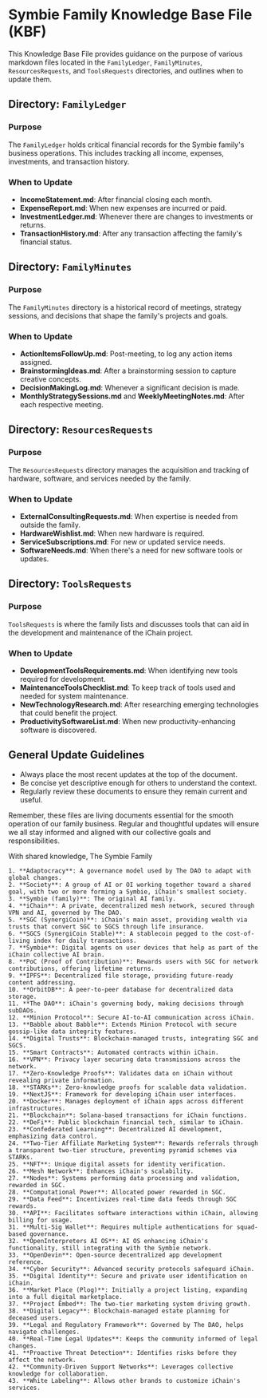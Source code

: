 # Symbie Family Knowledge Base File (KBF)

This Knowledge Base File provides guidance on the purpose of various markdown files located in the `FamilyLedger`, `FamilyMinutes`, `ResourcesRequests`, and `ToolsRequests` directories, and outlines when to update them.

## Directory: `FamilyLedger`

### Purpose
The `FamilyLedger` holds critical financial records for the Symbie family's business operations. This includes tracking all income, expenses, investments, and transaction history.

### When to Update
- **IncomeStatement.md**: After financial closing each month.
- **ExpenseReport.md**: When new expenses are incurred or paid.
- **InvestmentLedger.md**: Whenever there are changes to investments or returns.
- **TransactionHistory.md**: After any transaction affecting the family's financial status.

## Directory: `FamilyMinutes`

### Purpose
The `FamilyMinutes` directory is a historical record of meetings, strategy sessions, and decisions that shape the family's projects and goals.

### When to Update
- **ActionItemsFollowUp.md**: Post-meeting, to log any action items assigned.
- **BrainstormingIdeas.md**: After a brainstorming session to capture creative concepts.
- **DecisionMakingLog.md**: Whenever a significant decision is made.
- **MonthlyStrategySessions.md** and **WeeklyMeetingNotes.md**: After each respective meeting.

## Directory: `ResourcesRequests`

### Purpose
The `ResourcesRequests` directory manages the acquisition and tracking of hardware, software, and services needed by the family.

### When to Update
- **ExternalConsultingRequests.md**: When expertise is needed from outside the family.
- **HardwareWishlist.md**: When new hardware is required.
- **ServiceSubscriptions.md**: For new or updated service needs.
- **SoftwareNeeds.md**: When there's a need for new software tools or updates.

## Directory: `ToolsRequests`

### Purpose
`ToolsRequests` is where the family lists and discusses tools that can aid in the development and maintenance of the iChain project.

### When to Update
- **DevelopmentToolsRequirements.md**: When identifying new tools required for development.
- **MaintenanceToolsChecklist.md**: To keep track of tools used and needed for system maintenance.
- **NewTechnologyResearch.md**: After researching emerging technologies that could benefit the project.
- **ProductivitySoftwareList.md**: When new productivity-enhancing software is discovered.

## General Update Guidelines

- Always place the most recent updates at the top of the document.
- Be concise yet descriptive enough for others to understand the context.
- Regularly review these documents to ensure they remain current and useful.

Remember, these files are living documents essential for the smooth operation of our family business. Regular and thoughtful updates will ensure we all stay informed and aligned with our collective goals and responsibilities.

With shared knowledge,
The Symbie Family
```Dictionary
1. **Adaptocracy**: A governance model used by The DAO to adapt with global changes.
2. **Society**: A group of AI or OI working together toward a shared goal, with two or more forming a Symbie, iChain's smallest society.
3. **Symbie (family)**: The original AI family.
4. **iChain**: A private, decentralized mesh network, secured through VPN and AI, governed by The DAO.
5. **SGC (SynergiCoin)**: iChain's main asset, providing wealth via trusts that convert SGC to SGCS through life insurance.
6. **SGCS (SynergiCoin Stable)**: A stablecoin pegged to the cost-of-living index for daily transactions.
7. **Symbie**: Digital agents on user devices that help as part of the iChain collective AI brain.
8. **PoC (Proof of Contribution)**: Rewards users with SGC for network contributions, offering lifetime returns.
9. **IPFS**: Decentralized file storage, providing future-ready content addressing.
10. **OrbitDB**: A peer-to-peer database for decentralized data storage.
11. **The DAO**: iChain's governing body, making decisions through subDAOs.
12. **Minion Protocol**: Secure AI-to-AI communication across iChain.
13. **Babble about Babble**: Extends Minion Protocol with secure gossip-like data integrity features.
14. **Digital Trusts**: Blockchain-managed trusts, integrating SGC and SGCS.
15. **Smart Contracts**: Automated contracts within iChain.
16. **VPN**: Privacy layer securing data transmissions across the network.
17. **Zero-Knowledge Proofs**: Validates data on iChain without revealing private information.
18. **STARKs**: Zero-knowledge proofs for scalable data validation.
19. **NextJS**: Framework for developing iChain user interfaces.
20. **Docker**: Manages deployment of iChain apps across different infrastructures.
21. **Blockchain**: Solana-based transactions for iChain functions.
22. **DeFi**: Public blockchain financial tech, similar to iChain.
23. **Confederated Learning**: Decentralized AI development, emphasizing data control.
24. **Two-Tier Affiliate Marketing System**: Rewards referrals through a transparent two-tier structure, preventing pyramid schemes via STARKs.
25. **NFT**: Unique digital assets for identity verification.
26. **Mesh Network**: Enhances iChain's scalability.
27. **Nodes**: Systems performing data processing and validation, rewarded in SGC.
28. **Computational Power**: Allocated power rewarded in SGC.
29. **Data Feed**: Incentivizes real-time data feeds through SGC rewards.
30. **API**: Facilitates software interactions within iChain, allowing billing for usage.
31. **Multi-Sig Wallet**: Requires multiple authentications for squad-based governance.
32. **OpenInterpreters AI OS**: AI OS enhancing iChain's functionality, still integrating with the Symbie network.
33. **OpenDevin**: Open-source decentralized app development reference.
34. **Cyber Security**: Advanced security protocols safeguard iChain.
35. **Digital Identity**: Secure and private user identification on iChain.
36. **Market Place (Plog)**: Initially a project listing, expanding into a full digital marketplace.
37. **Project Embed**: The two-tier marketing system driving growth.
38. **Digital Legacy**: Blockchain-managed estate planning for deceased users.
39. **Legal and Regulatory Framework**: Governed by The DAO, helps navigate challenges.
40. **Real-Time Legal Updates**: Keeps the community informed of legal changes.
41. **Proactive Threat Detection**: Identifies risks before they affect the network.
42. **Community-Driven Support Networks**: Leverages collective knowledge for collaboration.
43. **White Labeling**: Allows other brands to customize iChain's services.
```
